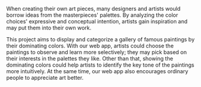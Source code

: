 When creating their own art pieces, many designers and artists would borrow ideas from the masterpieces' palettes. By analyzing the color choices' expressive and conceptual intention, artists gain inspiration and may put them into their own work. 

This project aims to display and categorize a gallery of famous paintings by their dominating colors. With our web app, artists could choose the paintings to observe and learn more selectively; they may pick based on their interests in the palettes they like. Other than that, showing the dominating colors could help artists to identify the key tone of the paintings more intuitively. At the same time, our web app also encourages ordinary people to appreciate art better.
